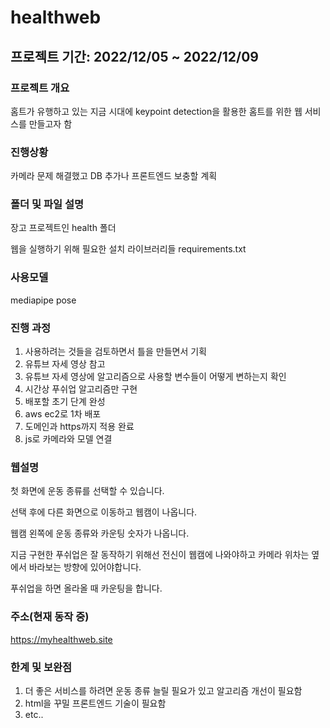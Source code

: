 # healthweb

## 프로젝트 기간: 2022/12/05 ~ 2022/12/09

### 프로젝트 개요
홈트가 유행하고 있는 지금 시대에 keypoint detection을 활용한 홈트를 위한 웹 서비스를 만들고자 함

### 진행상황
카메라 문제 해결했고 DB 추가나 프론트엔드 보충할 계획

### 폴더 및 파일 설명
장고 프로젝트인 health 폴더

웹을 실행하기 위해 필요한 설치 라이브러리들 requirements.txt

### 사용모델
mediapipe pose

### 진행 과정
1. 사용하려는 것들을 검토하면서 틀을 만들면서 기획
2. 유튜브 자세 영상 참고
3. 유튜브 자세 영상에 알고리즘으로 사용할 변수들이 어떻게 변하는지 확인
4. 시간상 푸쉬업 알고리즘만 구현
5. 배포할 초기 단계 완성
6. aws ec2로 1차 배포
7. 도메인과 https까지 적용 완료
8. js로 카메라와 모델 연결

### 웹설명
첫 화면에 운동 종류를 선택할 수 있습니다.

선택 후에 다른 화면으로 이동하고 웹캠이 나옵니다.

웹캠 왼쪽에 운동 종류와 카운팅 숫자가 나옵니다.

지금 구현한 푸쉬업은 잘 동작하기 위해선 전신이 웹캠에 나와야하고 카메라 위차는 옆에서 바라보는 방향에 있어야합니다.

푸쉬업을 하면 올라올 때 카운팅을 합니다.

### 주소(현재 동작 중)
https://myhealthweb.site

### 한계 및 보완점
1. 더 좋은 서비스를 하려면 운동 종류 늘릴 필요가 있고 알고리즘 개선이 필요함
2. html을 꾸밀 프론트엔드 기술이 필요함
3. etc..
